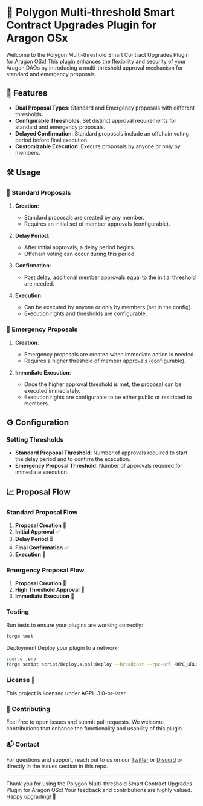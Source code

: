 # 🚀 Polygon Multi-threshold Smart Contract Upgrades Plugin for Aragon OSx

Welcome to the Polygon Multi-threshold Smart Contract Upgrades Plugin for Aragon OSx! This plugin enhances the flexibility and security of your Aragon DAOs by introducing a multi-threshold approval mechanism for standard and emergency proposals.

## 🎯 Features

- **Dual Proposal Types**: Standard and Emergency proposals with different thresholds.
- **Configurable Thresholds**: Set distinct approval requirements for standard and emergency proposals.
- **Delayed Confirmation**: Standard proposals include an offchain voting period before final execution.
- **Customizable Execution**: Execute proposals by anyone or only by members.

## 🛠️ Usage

### 📝 Standard Proposals

1. **Creation**:
   - Standard proposals are created by any member.
   - Requires an initial set of member approvals (configurable).

2. **Delay Period**:
   - After initial approvals, a delay period begins.
   - Offchain voting can occur during this period.

3. **Confirmation**:
   - Post delay, additional member approvals equal to the initial threshold are needed.

4. **Execution**:
   - Can be executed by anyone or only by members (set in the config).
   - Execution rights and thresholds are configurable.

### 🚨 Emergency Proposals

1. **Creation**:
   - Emergency proposals are created when immediate action is needed.
   - Requires a higher threshold of member approvals (configurable).

2. **Immediate Execution**:
   - Once the higher approval threshold is met, the proposal can be executed immediately.
   - Execution rights are configurable to be either public or restricted to members.

## ⚙️ Configuration

### Setting Thresholds

- **Standard Proposal Threshold**: Number of approvals required to start the delay period and to confirm the execution.
- **Emergency Proposal Threshold**: Number of approvals required for immediate execution.


## 📈 Proposal Flow

### Standard Proposal Flow

1. **Proposal Creation** 📝
2. **Initial Approval** ✅
3. **Delay Period** ⏳
4. **Final Confirmation** ✅
5. **Execution** 🚀

### Emergency Proposal Flow

1. **Proposal Creation** 📝
2. **High Threshold Approval** 🚨
3. **Immediate Execution** 🚀

### Testing
Run tests to ensure your plugins are working correctly:

``` bash
forge test
```

Deployment
Deploy your plugin to a network:
```bash
source .env
forge script script/Deploy.s.sol:Deploy --broadcast --rpc-url <RPC_URL> 
```

### License 📄
This project is licensed under AGPL-3.0-or-later.

### 🤝 Contributing

Feel free to open issues and submit pull requests. We welcome contributions that enhance the functionality and usability of this plugin.

### 📬 Contact

For questions and support, reach out to us on our [Twitter](https://x.com/aragonproject) or [Discord](https://discord.gg/aragon) or directly in the issues section in this repo.

---

Thank you for using the Polygon Multi-threshold Smart Contract Upgrades Plugin for Aragon OSx! Your feedback and contributions are highly valued. Happy upgrading! 🚀
